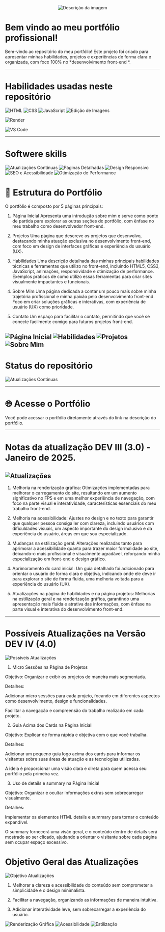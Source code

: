 <div style="text-align: center;">
  <img src="https://private-user-images.githubusercontent.com/166281170/404688262-d94858e9-74e4-41ba-8612-73652cdbb91d.jpg?jwt=eyJhbGciOiJIUzI1NiIsInR5cCI6IkpXVCJ9.eyJpc3MiOiJnaXRodWIuY29tIiwiYXVkIjoicmF3LmdpdGh1YnVzZXJjb250ZW50LmNvbSIsImtleSI6ImtleTUiLCJleHAiOjE3MzczMTQxMDIsIm5iZiI6MTczNzMxMzgwMiwicGF0aCI6Ii8xNjYyODExNzAvNDA0Njg4MjYyLWQ5NDg1OGU5LTc0ZTQtNDFiYS04NjEyLTczNjUyY2RiYjkxZC5qcGc_WC1BbXotQWxnb3JpdGhtPUFXUzQtSE1BQy1TSEEyNTYmWC1BbXotQ3JlZGVudGlhbD1BS0lBVkNPRFlMU0E1M1BRSzRaQSUyRjIwMjUwMTE5JTJGdXMtZWFzdC0xJTJGczMlMkZhd3M0X3JlcXVlc3QmWC1BbXotRGF0ZT0yMDI1MDExOVQxOTEwMDJaJlgtQW16LUV4cGlyZXM9MzAwJlgtQW16LVNpZ25hdHVyZT0zYmE2YTIxN2IwMzAzYTRhOTAwZWRhMzkyMWE2MDZiYmMwZDEwZDg1M2IwODVjNTY2MmY3NGI5NzQ3MjM3NGViJlgtQW16LVNpZ25lZEhlYWRlcnM9aG9zdCJ9.QY8WEHtA_TLfeiDXJZhZHB_3vaLMgslTNVAjoqQLsBQ    " alt="Descrição da imagem" />
</div>

# Bem vindo ao meu portfólio profissional!

Bem-vindo ao repositório do meu portfólio! Este projeto foi criado para apresentar minhas habilidades, projetos e experiências de forma clara e organizada, com foco 100% no  *desenvolvimento front-end *.

---

# Habilidades usadas neste repositório

![HTML](https://img.shields.io/badge/HTML-4CAF50?style=flat-square&logo=html5&logoColor=white)
![CSS](https://img.shields.io/badge/CSS-4CAF50?style=flat-square&logo=css3&logoColor=white)
![JavaScript](https://img.shields.io/badge/JavaScript-4CAF50?style=flat-square&logo=javascript&logoColor=white)
![Edição de Imagens](https://img.shields.io/badge/Edi%C3%A7%C3%A3o%20de%20Imagens-4CAF50?style=flat-square&logo=photoshop&logoColor=white)

![Render](https://img.shields.io/badge/Render-4CAF50?style=flat-square&logo=render&logoColor=white)

![VS Code](https://img.shields.io/badge/VS_Code-4CAF50?style=for-the-badge&logo=visual-studio-code&logoColor=white)

---

# Softwere skills

![Atualizações Contínuas](https://img.shields.io/badge/Atualiza%C3%A7%C3%B5es%20Cont%C3%ADnuas-4CAF50?style=flat-square&logo=sync&logoColor=white)
![Páginas Detalhadas](https://img.shields.io/badge/P%C3%A1ginas%20Detalhadas-4CAF50?style=flat-square&logo=html5&logoColor=white)
![Design Responsivo](https://img.shields.io/badge/Design%20Responsivo-4CAF50?style=flat-square&logo=css3&logoColor=white)
![SEO e Acessibilidade](https://img.shields.io/badge/SEO%20e%20Acessibilidade-4CAF50?style=flat-square&logo=google&logoColor=white)
![Otimização de Performance](https://img.shields.io/badge/Otimiza%C3%A7%C3%A3o%20de%20Performance-4CAF50?style=flat-square&logo=rocket&logoColor=white)

# 📄 Estrutura do Portfólio

O portfólio é composto por 5 páginas principais:

1. Página Inicial
Apresenta uma introdução sobre mim e serve como ponto de partida para explorar as outras seções do portfólio, com ênfase no meu trabalho como desenvolvedor front-end.


2. Projetos
Uma página que descreve os projetos que desenvolvo, destacando minha atuação exclusiva no desenvolvimento front-end, com foco em design de interfaces gráficas e experiência do usuário (UX).


3. Habilidades
Uma descrição detalhada das minhas principais habilidades técnicas e ferramentas que utilizo no front-end, incluindo HTML5, CSS3, JavaScript, animações, responsividade e otimização de performance. Exemplos práticos de como utilizo essas ferramentas para criar sites visualmente impactantes e funcionais.


4. Sobre Mim
Uma página dedicada a contar um pouco mais sobre minha trajetória profissional e minha paixão pelo desenvolvimento front-end. Foco em criar soluções gráficas e interativas, com experiência de usuário (UX) como prioridade.


5. Contato
Um espaço para facilitar o contato, permitindo que você se conecte facilmente comigo para futuros projetos front-end.

![Página Inicial](https://img.shields.io/badge/P%C3%A1gina_Inicial-28A745?style=for-the-badge&logo=home&logoColor=white) ![Habilidades](https://img.shields.io/badge/Habilidades-28A745?style=for-the-badge&logo=brain&logoColor=white) ![Projetos](https://img.shields.io/badge/Projetos-28A745?style=for-the-badge&logo=gitlab&logoColor=white) ![Sobre Mim](https://img.shields.io/badge/Sobre_Mim-28A745?style=for-the-badge&logo=user&logoColor=white)
---

# Status do repositório

![Atualizações Contínuas](https://img.shields.io/github/commit-activity/m/EricRochaGoncalves/PortfolioDev?style=flat-square&logo=github&logoColor=white)

---

# 🌐 Acesse o Portfólio
Você pode acessar o portfólio diretamente através do link na descrição do portfólio.


---

# Notas da atualização DEV III (3.0) - Janeiro de 2025.

![Atualizações](https://img.shields.io/badge/Atualiza%C3%A7%C3%B5es-FFD700?style=flat-square&logo=sync&logoColor=white&textColor=ffffff)
---

1. Melhoria na renderização gráfica:
Otimizações implementadas para melhorar o carregamento do site, resultando em um aumento significativo no FPS e em uma melhor experiência de navegação, com foco na parte visual e interatividade, características essenciais do meu trabalho front-end.

2. Melhoria na acessibilidade:
Ajustes no design e no texto para garantir que qualquer pessoa consiga ler com clareza, incluindo usuários com dificuldades visuais, um aspecto importante do design inclusivo e da experiência do usuário, áreas em que sou especializado.

3. Mudanças na estilização geral:
Alterações realizadas tanto para aprimorar a acessibilidade quanto para trazer maior formalidade ao site, deixando-o mais profissional e visualmente agradável, reforçando minha especialização em front-end e design gráfico.

4. Aprimoramento do card inicial:
Um guia detalhado foi adicionado para orientar o usuário de forma clara e objetiva, indicando onde ele deve ir para explorar o site de forma fluida, uma melhoria voltada para a experiência do usuário (UX).

5. Atualizações na página de habilidades e na página projetos:
Melhorias na estilização geral e na renderização gráfica, garantindo uma apresentação mais fluida e atrativa das informações, com ênfase na parte visual e interativa do desenvolvimento front-end.
___

# Possíveis Atualizações na Versão DEV IV (4.0)

![Possíveis Atualizações](https://img.shields.io/badge/Poss%C3%ADveis%20Atualiza%C3%A7%C3%B5es-F5F5DC?style=flat-square&logo=sync&logoColor=white&textColor=000000)

1. Micro Sessões na Página de Projetos

Objetivo: Organizar e exibir os projetos de maneira mais segmentada.

Detalhes:

Adicionar micro sessões para cada projeto, focando em diferentes aspectos como desenvolvimento, design e funcionalidades.

Facilitar a navegação e compreensão do trabalho realizado em cada projeto.



2. Guia Acima dos Cards na Página Inicial

Objetivo: Explicar de forma rápida e objetiva com o que você trabalha.

Detalhes:

Adicionar um pequeno guia logo acima dos cards para informar os visitantes sobre suas áreas de atuação e as tecnologias utilizadas.

A ideia é proporcionar uma visão clara e direta para quem acessa seu portfólio pela primeira vez.



3. Uso de details e summary na Página Inicial

Objetivo: Organizar e ocultar informações extras sem sobrecarregar visualmente.

Detalhes:

Implementar os elementos HTML details e summary para tornar o conteúdo expandível.

O summary fornecerá uma visão geral, e o conteúdo dentro de details será mostrado ao ser clicado, ajudando a orientar o visitante sobre cada página sem ocupar espaço excessivo.



 # Objetivo Geral das Atualizações

![Objetivo Atualizações](https://img.shields.io/badge/Objetivo%20Atualiza%C3%A7%C3%B5es-4CAF50?style=flat-square&logo=sync&logoColor=white)

1. Melhorar a clareza e acessibilidade do conteúdo sem comprometer a simplicidade e o design minimalista.

2. Facilitar a navegação, organizando as informações de maneira intuitiva.

3. Adicionar interatividade leve, sem sobrecarregar a experiência do usuário.

![Renderização Gráfica](https://img.shields.io/badge/Renderiza%C3%A7%C3%A3o_Gra%CC%81fica-FFD700?style=for-the-badge&logo=graphic-design&logoColor=black) 
![Acessibilidade](https://img.shields.io/badge/Acessibilidade-FFD700?style=for-the-badge&logo=wheelchair&logoColor=black)
![Estilização](https://img.shields.io/badge/Estilizac%CC%A7a%CC%83o-FFD700?style=for-the-badge&logo=css3&logoColor=black)



